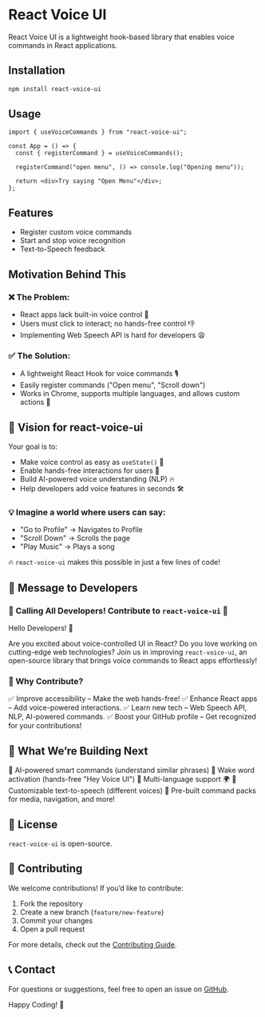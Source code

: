 # React Voice UI

React Voice UI is a lightweight hook-based library that enables voice commands in React applications.

## Installation

```sh
npm install react-voice-ui
```

## Usage

```tsx
import { useVoiceCommands } from "react-voice-ui";

const App = () => {
  const { registerCommand } = useVoiceCommands();

  registerCommand("open menu", () => console.log("Opening menu"));

  return <div>Try saying "Open Menu"</div>;
};
```

## Features

- Register custom voice commands
- Start and stop voice recognition
- Text-to-Speech feedback

## Motivation Behind This

### ❌ The Problem:
- React apps lack built-in voice control 🚫
- Users must click to interact; no hands-free control 👎
- Implementing Web Speech API is hard for developers 😫

### ✅ The Solution:
- A lightweight React Hook for voice commands 🎙️
- Easily register commands ("Open menu", "Scroll down")
- Works in Chrome, supports multiple languages, and allows custom actions 🚀

## 🎯 Vision for react-voice-ui

Your goal is to:
- Make voice control as easy as `useState()` 🎯
- Enable hands-free interactions for users 🙌
- Build AI-powered voice understanding (NLP) 🔥
- Help developers add voice features in seconds 🛠️

### 💡 Imagine a world where users can say:

- "Go to Profile" → Navigates to Profile
- "Scroll Down" → Scrolls the page
- "Play Music" → Plays a song

🔥 `react-voice-ui` makes this possible in just a few lines of code!

## 📢 Message to Developers

### 🎤 Calling All Developers! Contribute to `react-voice-ui` 🚀

Hello Developers! 👋

Are you excited about voice-controlled UI in React? Do you love working on cutting-edge web technologies? Join us in improving `react-voice-ui`, an open-source library that brings voice commands to React apps effortlessly!

### 🌟 Why Contribute?
✅ Improve accessibility – Make the web hands-free!
✅ Enhance React apps – Add voice-powered interactions.
✅ Learn new tech – Web Speech API, NLP, AI-powered commands.
✅ Boost your GitHub profile – Get recognized for your contributions!

## 🚀 What We’re Building Next

🔹 AI-powered smart commands (understand similar phrases)
🔹 Wake word activation (hands-free "Hey Voice UI")
🔹 Multi-language support 🌍
🔹 Customizable text-to-speech (different voices)
🔹 Pre-built command packs for media, navigation, and more!

## 📜 License

`react-voice-ui` is open-source.

## 🤝 Contributing

We welcome contributions! If you’d like to contribute:

1. Fork the repository
2. Create a new branch (`feature/new-feature`)
3. Commit your changes
4. Open a pull request

For more details, check out the [Contributing Guide](CONTRIBUTING.md).

## 📞 Contact

For questions or suggestions, feel free to open an issue on [GitHub](https://github.com/rajuw892/react-voice-ui/issues).

Happy Coding! 🚀

